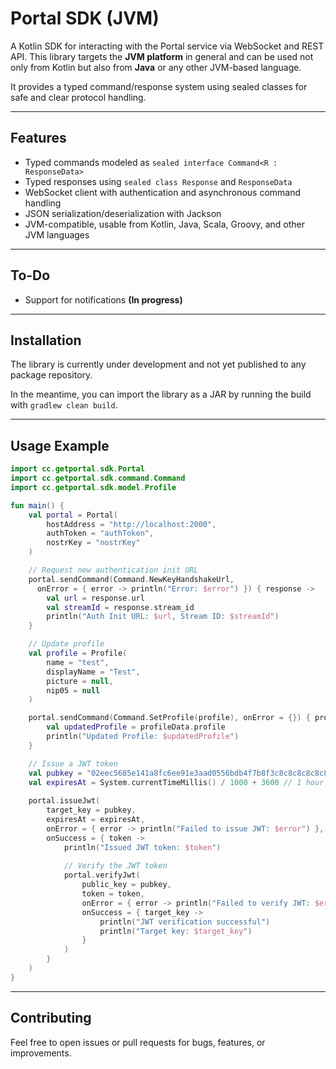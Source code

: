 # Portal SDK (JVM)

A Kotlin SDK for interacting with the Portal service via WebSocket and REST API.
This library targets the **JVM platform** in general and can be used not only from Kotlin but also from **Java** or any other JVM-based language.

It provides a typed command/response system using sealed classes for safe and clear protocol handling.

---

## Features

* Typed commands modeled as `sealed interface Command<R : ResponseData>`
* Typed responses using `sealed class Response` and `ResponseData`
* WebSocket client with authentication and asynchronous command handling
* JSON serialization/deserialization with Jackson
* JVM-compatible, usable from Kotlin, Java, Scala, Groovy, and other JVM languages

---

## To-Do

* Support for notifications **(In progress)** 

---

## Installation

The library is currently under development and not yet published to any package repository.

In the meantime, you can import the library as a JAR by running the build with `gradlew clean build`.

---

## Usage Example

```kotlin
import cc.getportal.sdk.Portal
import cc.getportal.sdk.command.Command
import cc.getportal.sdk.model.Profile

fun main() {
    val portal = Portal(
        hostAddress = "http://localhost:2000",
        authToken = "authToken",
        nostrKey = "nostrKey"
    )

    // Request new authentication init URL
    portal.sendCommand(Command.NewKeyHandshakeUrl, 
      onError = { error -> println("Error: $error") }) { response ->
        val url = response.url
        val streamId = response.stream_id
        println("Auth Init URL: $url, Stream ID: $streamId")
    }

    // Update profile
    val profile = Profile(
        name = "test",
        displayName = "Test",
        picture = null,
        nip05 = null
    )

    portal.sendCommand(Command.SetProfile(profile), onError = {}) { profileData ->
        val updatedProfile = profileData.profile
        println("Updated Profile: $updatedProfile")
    }

    // Issue a JWT token
    val pubkey = "02eec5685e141a8fc6ee91e3aad0556bdb4f7b8f3c8c8c8c8c8c8c8c8c8c8c8c8"
    val expiresAt = System.currentTimeMillis() / 1000 + 3600 // 1 hour from now
    
    portal.issueJwt(
        target_key = pubkey,
        expiresAt = expiresAt,
        onError = { error -> println("Failed to issue JWT: $error") },
        onSuccess = { token ->
            println("Issued JWT token: $token")
            
            // Verify the JWT token
            portal.verifyJwt(
                public_key = pubkey,
                token = token,
                onError = { error -> println("Failed to verify JWT: $error") },
                onSuccess = { target_key ->
                    println("JWT verification successful")
                    println("Target key: $target_key")
                }
            )
        }
    )
}
```

---

## Contributing

Feel free to open issues or pull requests for bugs, features, or improvements.
